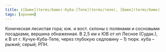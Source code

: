 ```yaml
---
title: ⦗[Биюк](terms/биюк)-Куба-[Тепе](terms/тепе), [Биюк](terms/биюк)-Губа-[Тепе](terms/тепе)⦘
tags: [ороним]
---
```


Коническая лесистая гора; юж. и вост. склоны с полянами и сосновыми посадками,
вершина обнаженная. В 2,5 км к ЮВ от нп Лесное (Судак.), к В от г.
Кучук-Куба-Тепе, через глубокую седловину – 1) тюрк. куба – рыжий; серый; РПН.
